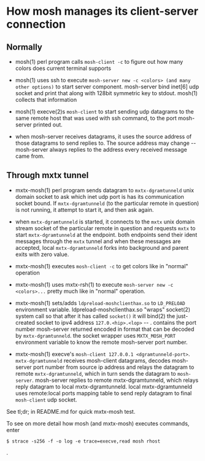 
How mosh manages its client-server connection
=============================================

Normally
--------

- mosh(1) perl program calls `mosh-client -c` to figure out how many colors
  does current terminal supports

- mosh(1) uses ssh to execute `mosh-server new -c <colors> (and many other
  options)` to start server component. mosh-server bind inet[6] udp
  socket and print that along with 128bit symmetric key to stdout. mosh(1)
  collects that information

- mosh(1) execve(2)s `mosh-client` to start sending udp datagrams to the same
  remote host that was used with ssh command, to the port mosh-server printed
  out.

- when mosh-server receives datagrams, it uses the source address of those
  datagrams to send replies to. The source address may change -- mosh-server
  always replies to the address every received message came from.


Through mxtx tunnel
-------------------

- mxtx-mosh(1) perl program sends datagram to `mxtx-dgramtunneld` unix domain
  socket to ask which inet udp port is has its communication socket bound. If
  `mxtx-dgramtunneld` (to the particular remote in question) is not running,
  it attempt to start it, and then ask again.

- when `mxtx-dgramtunneld` is started, it connects to the `mxtx` unix domain
  stream socket of the particular remote in question and requests `mxtx` to
  start `mxtx-dgramtunneld` at the endpoint. both endpoints send their ident
  messages through the `mxtx` tunnel and when these messages are accepted,
  local `mxtx-dgramtunneld` forks into background and parent exits with zero
  value.

- mxtx-mosh(1) executes `mosh-client -c` to get colors like in "normal"
  operation

- mxtx-mosh(1) uses mxtx-rsh(1) to execute `mosh-server new -c <colors>...`
  pretty much like in "normal" operation.

- mxtx-mosh(1) sets/adds `ldpreload-moshclienthax.so` to `LD_PRELOAD`
  environment variable. ldpreload-moshclienthax.so "wraps" socket(2) system
  call so that after it has called `socket()` it will bind(2) the just-created
  socket to ipv4 address `127.0.<hip>.<lop>` -- <hip>.<lop> contains the port
  number mosh-server returned encoded in format that can be decoded by
  `mxtx-dgramtunneld`. the socket wrapper uses `MXTX_MOSH_PORT` environment
  variable to know the remote mosh-server port number.

- mxtx-mosh(1) execve's `mosh-client 127.0.0.1 <dgramtunneld-port>`.
  `mxtx-dgramtunneld` receives mosh-client datagrams, decodes mosh-server
  port number from source ip address and relays the datagram to remote
  `mxtx-dgramtunneld`, which in turn sends the datagram to `mosh-server`.
  mosh-server replies to remote mxtx-dgramtunneld, which relays reply
  datagram to local mxtx-dgramtunneld. local mxtx-dgramtunneld uses
  remote:local ports mapping table to send reply datagram to final
  `mosh-client` udp socket.

See tl;dr; in README.md for quick mxtx-mosh test.

To see on more detail how mosh (and mxtx-mosh) executes commands, enter

    $ strace -s256 -f -o log -e trace=execve,read mosh rhost
.
